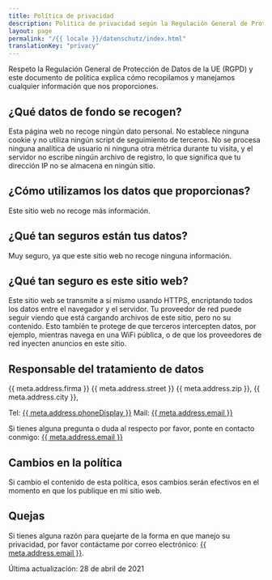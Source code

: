 ```yaml
---
title: Política de privacidad
description: Política de privacidad según la Regulación General de Protección de Datos de la UE (RGPD).
layout: page
permalink: "/{{ locale }}/datenschutz/index.html"
translationKey: "privacy"
---
```


Respeto la Regulación General de Protección de Datos de la UE (RGPD) y este documento de política explica cómo recopilamos y manejamos cualquier información que nos proporciones.

## ¿Qué datos de fondo se recogen?

Esta página web no recoge ningún dato personal. No establece ninguna cookie y no utiliza ningún script de seguimiento de terceros. No se procesa ninguna analítica de usuario ni ninguna otra métrica durante tu visita, y el servidor no escribe ningún archivo de registro, lo que significa que tu dirección IP no se almacena en ningún sitio.

## ¿Cómo utilizamos los datos que proporcionas?

Este sitio web no recoge más información.

## ¿Qué tan seguros están tus datos?

Muy seguro, ya que este sitio web no recoge ninguna información.

## ¿Qué tan seguro es este sitio web?

Este sitio web se transmite a sí mismo usando HTTPS, encriptando todos los datos entre el navegador y el servidor. Tu proveedor de red puede seguir viendo que está cargando archivos de este sitio, pero no su contenido. Esto también te protege de que terceros intercepten datos, por ejemplo, mientras navega en una WiFi pública, o de que los proveedores de red inyecten anuncios en este sitio.

## Responsable del tratamiento de datos

{{ meta.address.firma }}
{{ meta.address.street }}
{{ meta.address.zip }}, {{ meta.address.city }},

Tel: <a href="tel:{{ meta.address.phoneCall }}">{{ meta.address.phoneDisplay }}</a>
Mail: <a href="mailto:{{ meta.address.email }}">{{ meta.address.email }}</a>

Si tienes alguna pregunta o duda al respecto por favor, ponte en contacto conmigo: <a href="mailto:{{ meta.address.email }}">{{ meta.address.email }}</a>

## Cambios en la política

Si cambio el contenido de esta política, esos cambios serán efectivos en el momento en que los publique en mi sitio web.

## Quejas

Si tienes alguna razón para quejarte de la forma en que manejo su privacidad, por favor contáctame por correo electrónico: <a href="mailto:{{ meta.address.email }}">{{ meta.address.email }}</a>.

Última actualización: 28 de abril de 2021
